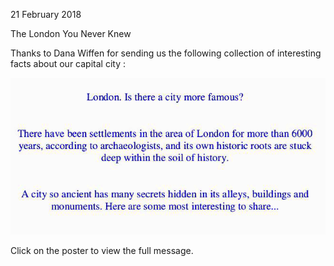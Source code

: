 21 February 2018

The London You Never Knew

Thanks to Dana Wiffen for sending us the following collection of interesting facts about our capital city :

[](http://www.northcrayresidents.org.uk/posters/poster133.pdf)

![Image](images/nm0416_1.gif)

Click on the poster to view the full message.

